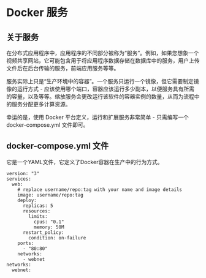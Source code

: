 # Docker 服务

## 关于服务

在分布式应用程序中，应用程序的不同部分被称为“服务”。例如，如果您想象一个视频共享网站，它可能包含用于将应用程序数据存储在数据库中的服务，用户上传文件后在后台传输的服务，前端应用服务等等。

服务实际上只是“生产环境中的容器”。一个服务只运行一个镜像，但它需要制定镜像的运行方式 - 应该使用哪个端口，容器应该运行多少副本，以便服务具有所需的容量，以及等等。缩放服务会更改运行该软件的容器实例的数量，从而为流程中的服务分配更多计算资源。

幸运的是，使用 Docker 平台定义，运行和扩展服务非常简单 - 只需编写一个 docker-compose.yml 文件即可。

## docker-compose.yml 文件

它是一个YAML文件，它定义了Docker容器在生产中的行为方式。


```
version: "3"
services:
  web:
    # replace username/repo:tag with your name and image details
    image: username/repo:tag
    deploy:
      replicas: 5
      resources:
        limits:
          cpus: "0.1"
          memory: 50M
      restart_policy:
        condition: on-failure
    ports:
      - "80:80"
    networks:
      - webnet
networks:
  webnet:
```